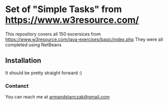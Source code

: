 # Set of "Simple Tasks" from https://www.w3resource.com/

This repository covers all 150 excersices from https://www.w3resource.com/java-exercises/basic/index.php
They were all completed using NetBeans

## Installation

It should be pretty straight forward :)

### Contanct

You can reach me at armandstanczak@gmail.com
